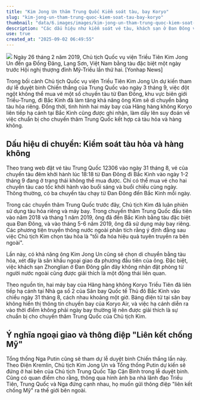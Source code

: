```yaml
---
title: "Kim Jong Un thăm Trung Quốc Kiểm soát tàu, bay Koryo"
slug: "kim-jong-un-tham-trung-quoc-kiem-soat-tau-bay-koryo"
thumbnail: "data/6.images/images/kim-jong-un-tham-trung-quoc-kiem-soat-tau-bay-koryo.webp"
description: "Các dấu hiệu như kiểm soát vé tàu, khách sạn ở Đan Đông và máy bay Koryo Air đến Bắc Kinh cho thấy ông Kim Jong Un đang chuẩn bị chuyến thăm Trung Quốc dự Lễ Duyệt binh Chiến thắng."
use: true
created_at: "2025-09-02 06:49:55"
---
```


![](/images/20250901-00000018-cnippou-000-1-view.webp)
Ngày 26 tháng 2 năm 2019, Chủ tịch Quốc vụ viện Triều Tiên Kim Jong Un đến ga Đồng Đăng, Lạng Sơn, Việt Nam bằng tàu đặc biệt một ngày trước Hội nghị thượng đỉnh Mỹ-Triều lần thứ hai. [Yonhap News]

Trong bối cảnh Chủ tịch Quốc vụ viện Triều Tiên Kim Jong Un dự kiến tham dự lễ duyệt binh Chiến thắng của Trung Quốc vào ngày 3 tháng 9, việc đột ngột không thể mua vé một số chuyến tàu từ Đan Đông, khu vực biên giới Triều-Trung, đi Bắc Kinh đã làm tăng khả năng ông Kim sẽ di chuyển bằng tàu hỏa riêng. Đồng thời, tình hình hai máy bay của Hãng hàng không Koryo liên tiếp hạ cánh tại Bắc Kinh cũng được ghi nhận, làm dấy lên suy đoán về việc chuẩn bị cho chuyến thăm Trung Quốc kết hợp cả tàu hỏa và hàng không.

## Dấu hiệu di chuyển: Kiểm soát tàu hỏa và hàng không

Theo trang web đặt vé tàu Trung Quốc 12306 vào ngày 31 tháng 8, vé của chuyến tàu đêm khởi hành lúc 18:18 từ Đan Đông đi Bắc Kinh vào ngày 1-2 tháng 9 đang ở trạng thái không thể mua được. Chỉ có thể mua vé cho hai chuyến tàu cao tốc khởi hành vào buổi sáng và buổi chiều cùng ngày. Thông thường, có ba chuyến tàu chạy từ Đan Đông đến Bắc Kinh mỗi ngày.

Trong các chuyến thăm Trung Quốc trước đây, Chủ tịch Kim đã luân phiên sử dụng tàu hỏa riêng và máy bay. Trong chuyến thăm Trung Quốc đầu tiên vào năm 2018 và tháng 1 năm 2019, ông đã đến Bắc Kinh bằng tàu đặc biệt qua Đan Đông, và vào tháng 5-6 năm 2019, ông đã sử dụng máy bay riêng. Các phương tiện truyền thông nước ngoài phân tích rằng ý định đằng sau việc Chủ tịch Kim chọn tàu hỏa là "tối đa hóa hiệu quả tuyên truyền ra bên ngoài".

Lần này, có khả năng ông Kim Jong Un cũng sẽ chọn di chuyển bằng tàu hỏa, xét đây là sân khấu ngoại giao đa phương đầu tiên của ông. Đặc biệt, việc khách sạn Zhonglian ở Đan Đông gần đây không nhận đặt phòng từ người nước ngoài cũng được giải thích là một động thái liên quan.

Theo nguồn tin, hai máy bay của Hãng hàng không Koryo Triều Tiên đã liên tiếp hạ cánh tại Nhà ga số 2 của Sân bay Quốc tế Thủ đô Bắc Kinh vào chiều ngày 31 tháng 8, cách nhau khoảng một giờ. Bảng điện tử tại sân bay không hiển thị thông tin chuyến bay của Koryo Air, và việc hạ cánh diễn ra vào thời điểm không phải ngày bay thường lệ nên được giải thích là sự chuẩn bị cho chuyến thăm Trung Quốc của Chủ tịch Kim.

## Ý nghĩa ngoại giao và thông điệp "Liên kết chống Mỹ"

Tổng thống Nga Putin cũng sẽ tham dự lễ duyệt binh Chiến thắng lần này. Theo Điện Kremlin, Chủ tịch Kim Jong Un và Tổng thống Putin dự kiến sẽ đứng ở hai bên của Chủ tịch Trung Quốc Tập Cận Bình trong lễ duyệt binh. Cũng có quan điểm cho rằng, thông qua hình ảnh ba nhà lãnh đạo Triều Tiên, Trung Quốc và Nga đứng cạnh nhau, họ muốn gửi thông điệp "liên kết chống Mỹ" ra thế giới bên ngoài.